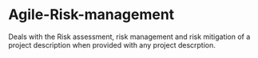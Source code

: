 # Agile-Risk-management
Deals with the Risk assessment, risk management and risk mitigation of a project description when provided with any project descrption.
